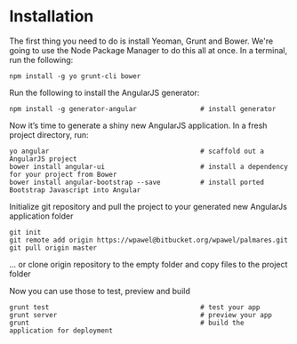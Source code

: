 Installation
============

The first thing you need to do is install Yeoman, Grunt and Bower. We're going to use the Node Package Manager to do this all at once. In a terminal, run the following:

	npm install -g yo grunt-cli bower

Run the following to install the AngularJS generator:

	npm install -g generator-angular  				# install generator
	
Now it’s time to generate a shiny new AngularJS application. In a fresh project directory, run:
	
	yo angular                        				# scaffold out a AngularJS project
	bower install angular-ui          				# install a dependency for your project from Bower
	bower install angular-bootstrap --save			# install ported Bootstrap Javascript into Angular

Initialize git repository and pull the project to your generated new AngularJs application folder

	git init
	git remote add origin https://wpawel@bitbucket.org/wpawel/palmares.git 
	git pull origin master

... or clone origin repository to the empty folder and copy files to the project folder

Now you can use those to test, preview and build

	grunt test                        				# test your app
	grunt server                      				# preview your app
	grunt                             				# build the application for deployment